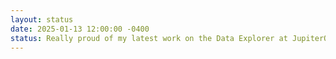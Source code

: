 ```yaml
---
layout: status
date: 2025-01-13 12:00:00 -0400
status: Really proud of my latest work on the Data Explorer at JupiterOne. It's a pretty modular system with config-driven rendering. The explorer fetches relevant properties for the data set you are currently inspecting, provides rollup stats about each one, and has some different config types depending on the property data type. Already have applied it to a few entities in our db and the investment has really paid off!
--- 
```

